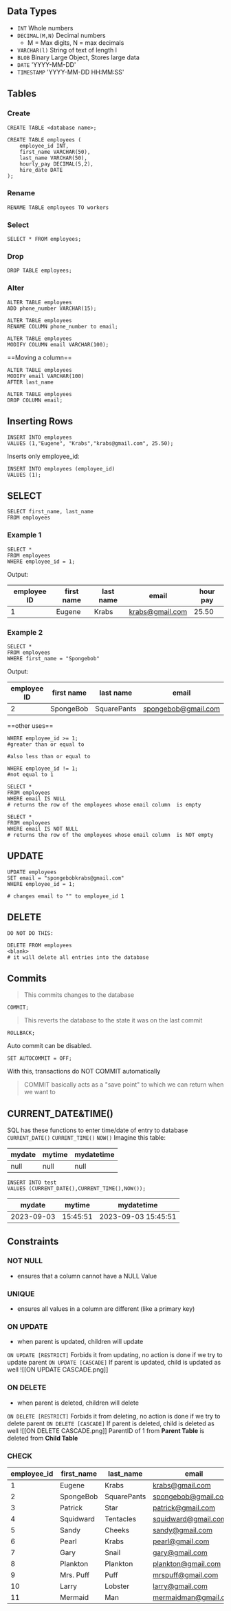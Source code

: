 ## Data Types
- `INT` Whole numbers
- `DECIMAL(M,N)` Decimal numbers
	- M = Max digits, N = max decimals
- `VARCHAR(l)` String of text of length l
- `BLOB` Binary Large Object, Stores large data
- `DATE` 'YYYY-MM-DD'
- `TIMESTAMP` 'YYYY-MM-DD HH:MM:SS'


## Tables
### Create
```
CREATE TABLE <database name>;
```


```
CREATE TABLE employees (
	employee_id INT,
	first_name VARCHAR(50),
	last_name VARCHAR(50),
	hourly_pay DECIMAL(5,2),
	hire_date DATE
);
```
### Rename
```
RENAME TABLE employees TO workers
```
### Select
```
SELECT * FROM employees;
```

### Drop
```
DROP TABLE employees;
```

### Alter
```
ALTER TABLE employees
ADD phone_number VARCHAR(15);
```

```
ALTER TABLE employees
RENAME COLUMN phone_number to email;
```

```
ALTER TABLE employees
MODIFY COLUMN email VARCHAR(100);
```


==Moving a column==
```
ALTER TABLE employees
MODIFY email VARCHAR(100)
AFTER last_name
```

```
ALTER TABLE employees
DROP COLUMN email;
```

## Inserting Rows
```
INSERT INTO employees
VALUES (1,"Eugene", "Krabs","krabs@gmail.com", 25.50);

```

Inserts only employee_id:
```
INSERT INTO employees (employee_id)
VALUES (1);

```

## SELECT
```
SELECT first_name, last_name
FROM employees
```
### Example 1
```
SELECT *
FROM employees
WHERE employee_id = 1;
```

Output:

| employee ID   | first name     | last name   | email           | hour pay     |
| --- | ------ | ----- | --------------- | ----- |
| 1   | Eugene | Krabs | krabs@gmail.com | 25.50 |
### Example 2

```
SELECT *
FROM employees
WHERE first_name = "Spongebob"
```
Output:

| employee ID   | first name     | last name   | email           | hour pay     |
|---|---|---|---|---|
|2|SpongeBob|SquarePants|spongebob@gmail.com|20.00|

==other uses==
```
WHERE employee_id >= 1;
#greater than or equal to

#also less than or equal to
```
```
WHERE employee_id != 1;
#not equal to 1
```

```
SELECT *
FROM employees
WHERE email IS NULL
# returns the row of the employees whose email column  is empty
```

```
SELECT *
FROM employees
WHERE email IS NOT NULL
# returns the row of the employees whose email column  is NOT empty
```

## UPDATE
```
UPDATE employees
SET email = "spongebobkrabs@gmail.com"
WHERE employee_id = 1;

# changes email to "" to employee_id 1
```

## DELETE
`DO NOT DO THIS:`

```
DELETE FROM employees
<blank>
# it will delete all entries into the database
```


## Commits

>This commits changes to the database
```
COMMIT;
```

>This reverts the database to the state it was on the last commit
```
ROLLBACK;
```


Auto commit can be disabled.
```
SET AUTOCOMMIT = OFF;
```
With this, transactions do NOT COMMIT automatically

> COMMIT basically acts as a "save point" to which we can return when we want to


## CURRENT_DATE&TIME()
SQL has these functions to enter time/date of entry to database
`CURRENT_DATE()`
`CURRENT_TIME()`
`NOW()`
Imagine this table:

|mydate|mytime|mydatetime|
|---|---|---|
|null|null|null|

```
INSERT INTO test
VALUES (CURRENT_DATE(),CURRENT_TIME(),NOW());
```

|mydate|mytime|mydatetime|
|---|---|---|
|2023-09-03|15:45:51|2023-09-03 15:45:51|

## Constraints

### NOT NULL
- ensures that a column cannot have a NULL Value
### UNIQUE
- ensures all values in a column are different (like a primary key)
### ON UPDATE
- when parent is updated, children will update

```ON UPDATE [RESTRICT]```
	Forbids it from updating, no action is done if we try to update parent
`ON UPDATE [CASCADE]`
	If parent is updated, child is updated as well
	![[ON UPDATE CASCADE.png]]
### ON DELETE
- when parent is deleted, children will delete

```ON DELETE [RESTRICT]```
	Forbids it from deleting, no action is done if we try to delete parent
`ON DELETE [CASCADE]`
	If parent is deleted, child is deleted as well 
	![[ON DELETE CASCADE.png]]
		ParentID of 1 from **Parent Table** is deleted from **Child Table**

### CHECK
|employee_id|first_name|last_name|email|hourly_pay|
|---|---|---|---|---|
|1|Eugene|Krabs|krabs@gmail.com|25.50|
|2|SpongeBob|SquarePants|spongebob@gmail.com|20.00|
|3|Patrick|Star|patrick@gmail.com|18.75|
|4|Squidward|Tentacles|squidward@gmail.com|22.00|
|5|Sandy|Cheeks|sandy@gmail.com|24.75|
|6|Pearl|Krabs|pearl@gmail.com|19.25|
|7|Gary|Snail|gary@gmail.com|15.50|
|8|Plankton|Plankton|plankton@gmail.com|30.00|
|9|Mrs. Puff|Puff|mrspuff@gmail.com|21.50|
|10|Larry|Lobster|larry@gmail.com|26.00|
|11|Mermaid|Man|mermaidman@gmail.com|23.75|


